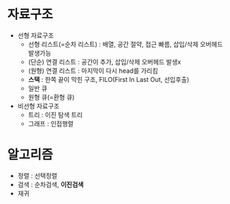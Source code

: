 # 자료구조

- 선형 자료구조
  - 선형 리스트(=순차 리스트)  : 배열, 공간 절약,  접근 빠름, 삽입/삭제 오버헤드 발생가능
  - (단순) 연결 리스트 : 공간이 추가, 삽입/삭제 오버헤드 발생x
  - (원형) 연결 리스트 : 마지막이 다시 head를 가리킴
  - **스택** : 한쪽 끝이 막힌 구조, FILO(First In Last Out, 선입후출)
  - 일반 큐
  - 원형 큐(=환형 큐)
- 비선형 자료구조
  - 트리 : 이진 탐색 트리
  - 그래프 :  인접행렬

# 알고리즘

- 정렬 : 선택정렬
- 검색 : 순차검색, **이진검색**
- 재귀 